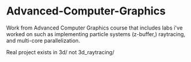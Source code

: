 # Advanced-Computer-Graphics

Work from Advanced Computer Graphics course that includes labs i've worked on such as implementing particle systems (z-buffer,) raytracing, and multi-core parallelization.

Real project exists in 3d/ not 3d_raytracing/
